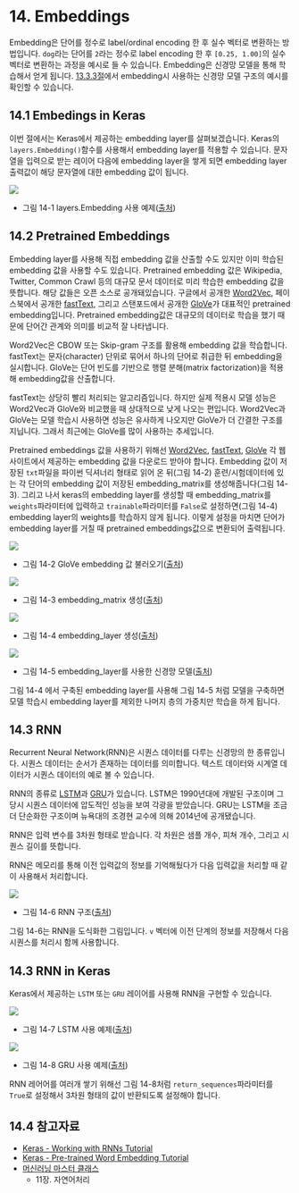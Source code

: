 # 14. Embeddings

Embedding은 단어를 정수로 label/ordinal encoding 한 후 실수 벡터로 변환하는 방법입니다. `dog`라는 단어를 `2`라는 정수로 label encoding 한 후 `[0.25, 1.00]`의 실수 벡터로 변환하는 과정을 예시로 들 수 있습니다. Embedding은 신경망 모델을 통해 학습해서 얻게 됩니다. [13.3.3절](13-text-features.md)에서 embedding시 사용하는 신경망 모델 구조의 예시를 확인할 수 있습니다. 

## 14.1 Embedings in Keras

이번 절에서는 Keras에서 제공하는 embedding layer를 살펴보겠습니다. Keras의 `layers.Embedding()`함수를 사용해서 embedding layer를 적용할 수 있습니다. 문자열을 입력으로 받는 레이어 다음에 embedding layer을 쌓게 되면 embedding layer 출력값이 해당 문자열에 대한 embedding 값이 됩니다. 

![](https://github.com/kaggler-tv/dku-kaggle-class/blob/master/course-website/imgs/ch14-img01.jpg?raw=true)
- 그림 14-1 layers.Embedding 사용 예제([출처](https://docs.google.com/presentation/d/1ultSXr-_wihsh4Cu-6y5TQIoFIorV5-LyxCP6fBbR6w/edit?usp=sharing))

## 14.2 Pretrained Embeddings

Embedding layer를 사용해 직접 embedding 값을 산출할 수도 있지만 이미 학습된 embedding 값을 사용할 수도 있습니다. Pretrained embedding 값은 Wikipedia, Twitter, Common Crawl 등의 대규모 문서 데이터로 미리 학습한 embedding 값을 뜻합니다. 해당 값들은 오픈 소스로 공개돼있습니다. 구글에서 공개한 [Word2Vec](https://code.google.com/archive/p/word2vec/), 페이스북에서 공개한 [fastText](https://fasttext.cc/), 그리고 스탠포드에서 공개한 [GloVe](https://nlp.stanford.edu/pubs/glove.pdf)가 대표적인 pretrained embedding입니다. Pretrained embedding값은 대규모의 데이터로 학습을 했기 때문에 단어간 관계와 의미를 비교적 잘 나타냅니다. 

Word2Vec은 CBOW 또는 Skip-gram 구조를 활용해 embedding 값을 학습합니다. fastText는 문자(character) 단위로 묶어서 하나의 단어로 취급한 뒤 embedding을 실시합니다. GloVe는 단어 빈도를 기반으로 행렬 분해(matrix factorization)을 적용해 embedding값을 산출합니다. 

fastText는 상당히 빨리 처리되는 알고리즘입니다. 하지만 실제 적용시 모델 성능은 Word2Vec과 GloVe와 비교했을 때 상대적으로 낮게 나오는 편입니다. Word2Vec과 GloVe는 모델 학습시 사용하면 성능은 유사하게 나오지만 GloVe가 더 간결한 구조를 지닙니다. 그래서 최근에는 GloVe를 많이 사용하는 추세입니다. 

Pretrained embeddings 값을 사용하기 위해선 [Word2Vec](https://code.google.com/archive/p/word2vec/), [fastText](https://fasttext.cc/), [GloVe](https://nlp.stanford.edu/pubs/glove.pdf) 각 웹사이트에서 제공하는 embedding 값을 다운로드 받아야 합니다. Embedding 값이 저장된 `txt`파일을 파이썬 딕셔너리 형태로 읽어 온 뒤(그림 14-2) 훈련/시험데이터에 있는 각 단어의 embedding 값이 저장된 embedding_matrix를 생성해줍니다(그림 14-3). 그리고 나서 keras의 embedding layer를 생성할 때 embedding_matrix를 `weights`파라미터에 입력하고 `trainable`파라미터를 `False`로 설정하면(그림 14-4) embedding layer의 weights를 학습하지 않게 됩니다. 이렇게 설정을 마치면 단어가 embedding layer를 거칠 때 pretrained embeddings값으로 변환되어 출력됩니다. 

![](https://github.com/kaggler-tv/dku-kaggle-class/blob/master/course-website/imgs/ch14-img02.jpg?raw=true)
- 그림 14-2 GloVe embedding 값 불러오기([출처](https://docs.google.com/presentation/d/1ultSXr-_wihsh4Cu-6y5TQIoFIorV5-LyxCP6fBbR6w/edit?usp=sharing))

![](https://github.com/kaggler-tv/dku-kaggle-class/blob/master/course-website/imgs/ch14-img03.jpg?raw=true)
- 그림 14-3 embedding_matrix 생성([출처](https://docs.google.com/presentation/d/1ultSXr-_wihsh4Cu-6y5TQIoFIorV5-LyxCP6fBbR6w/edit?usp=sharing))

![](https://github.com/kaggler-tv/dku-kaggle-class/blob/master/course-website/imgs/ch14-img04.jpg?raw=true)
- 그림 14-4 embedding_layer 생성([출처](https://docs.google.com/presentation/d/1ultSXr-_wihsh4Cu-6y5TQIoFIorV5-LyxCP6fBbR6w/edit?usp=sharing))

![](https://github.com/kaggler-tv/dku-kaggle-class/blob/master/course-website/imgs/ch14-img05.jpg?raw=true)
- 그림 14-5 embedding_layer를 사용한 신경망 모델([출처](https://docs.google.com/presentation/d/1ultSXr-_wihsh4Cu-6y5TQIoFIorV5-LyxCP6fBbR6w/edit?usp=sharing))

그림 14-4 에서 구축된 embedding layer를 사용해 그림 14-5 처럼 모델을 구축하면 모델 학습시 embedding layer를 제외한 나머지 층의 가중치만 학습을 하게 됩니다. 

## 14.3 RNN

Recurrent Neural Network(RNN)은 시퀀스 데이터를 다루는 신경망의 한 종류입니다. 시퀀스 데이터는 순서가 존재하는 데이터를 의미합니다. 텍스트 데이터와 시계열 데이터가 시퀀스 데이터의 예로 볼 수 있습니다. 

RNN의 종류로 [LSTM](https://www.bioinf.jku.at/publications/older/2604.pdf)과 [GRU](https://arxiv.org/abs/1406.1078)가 있습니다. LSTM은 1990년대에 개발된 구조이며 그 당시 시퀀스 데이터에 압도적인 성능을 보여 각광을 받았습니다. GRU는 LSTM을 조금 더 단순화한 구조이며 뉴욕대의 조경현 교수에 의해 2014년에 공개됐습니다. 

RNN은 입력 변수를 3차원 형태로 받습니다. 각 차원은 샘플 개수, 피쳐 개수, 그리고 시퀀스 길이를 뜻합니다. 

RNN은 메모리를 통해 이전 입력값의 정보를 기억해뒀다가 다음 입력값을 처리할 때 같이 사용해서 처리합니다. 

![](https://github.com/kaggler-tv/dku-kaggle-class/blob/master/course-website/imgs/ch14-img06.jpg?raw=true)
- 그림 14-6 RNN 구조([출처](https://docs.google.com/presentation/d/1ultSXr-_wihsh4Cu-6y5TQIoFIorV5-LyxCP6fBbR6w/edit?usp=sharing))

그림 14-6는 RNN을 도식화한 그림입니다. `v` 벡터에 이전 단계의 정보를 저장해서 다음 시퀀스를 처리시 함께 사용합니다. 

## 14.3 RNN in Keras

Keras에서 제공하는 `LSTM` 또는 `GRU` 레이어를 사용해 RNN을 구현할 수 있습니다. 

![](https://github.com/kaggler-tv/dku-kaggle-class/blob/master/course-website/imgs/ch14-img07.jpg?raw=true)
- 그림 14-7 LSTM 사용 예제([출처](https://docs.google.com/presentation/d/1ultSXr-_wihsh4Cu-6y5TQIoFIorV5-LyxCP6fBbR6w/edit?usp=sharing))

![](https://github.com/kaggler-tv/dku-kaggle-class/blob/master/course-website/imgs/ch14-img08.jpg?raw=true)
- 그림 14-8 GRU 사용 예제([출처](https://docs.google.com/presentation/d/1ultSXr-_wihsh4Cu-6y5TQIoFIorV5-LyxCP6fBbR6w/edit?usp=sharing))

RNN 레어어를 여러개 쌓기 위해선 그림 14-8처럼 `return_sequences`파라미터를 `True`로 설정해서 3차원 형태의 값이 반환되도록 설정해야 합니다. 

## 14.4 참고자료

- [Keras - Working with RNNs Tutorial](https://keras.io/guides/working_with_rnns/)
- [Keras - Pre-trained Word Embedding Tutorial](https://blog.keras.io/using-pre-trained-word-embeddings-in-a-keras-model.html)
- [머신러닝 마스터 클래스](https://www.upaper.net/jeongyoonlee/1136706)
    - 11장. 자연어처리
